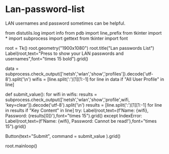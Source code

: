 # Lan-password-list
LAN usernames and password sometimes can be helpful.


from distutils.log import info
from pdb import line_prefix
from tkinter import * 
import subprocess
import gettext
from tkinter import font


root = Tk()
root.geometry("1900x1080")
root.title("Lan passwords List")
Label(root,text="Press to show your LAN passwords and usernames",font="times 15 bold").grid()

data = subprocess.check_output(['netsh','wlan','show','profiles']).decode('utf-8').split('\n')
wifis = [line.split(':')[1][1:-1] for line in data if "All User Profile" in line]



def submit_value():
    for wifi in wifis:
        results = subprocess.check_output(['netsh','wlan','show','profile',wifi, 'key=clear']).decode('utf-8').split('\n')
        results = [line.split(':')[1][1:-1] for line in results if "Key Content" in line]
        try:
            Label(root,text=(f'Name: {wifi}, Password: {results[0]}'),font="times 15").grid()
        except IndexError:
            Label(root,text=(f'Name: {wifi}, Password: Cannot be read!'),font="times 15").grid()

Button(text="Submit", command = submit_value ).grid()





root.mainloop()
